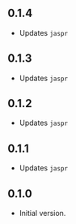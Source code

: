## 0.1.4
- Updates `jaspr`

## 0.1.3
- Updates `jaspr`

## 0.1.2
- Updates `jaspr`

## 0.1.1
- Updates `jaspr`

## 0.1.0
- Initial version.
